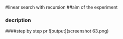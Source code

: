 #linear search with recursion 
##aim of the experiment 
### decription
####step by step pr
![output](screenshot 63.png)
